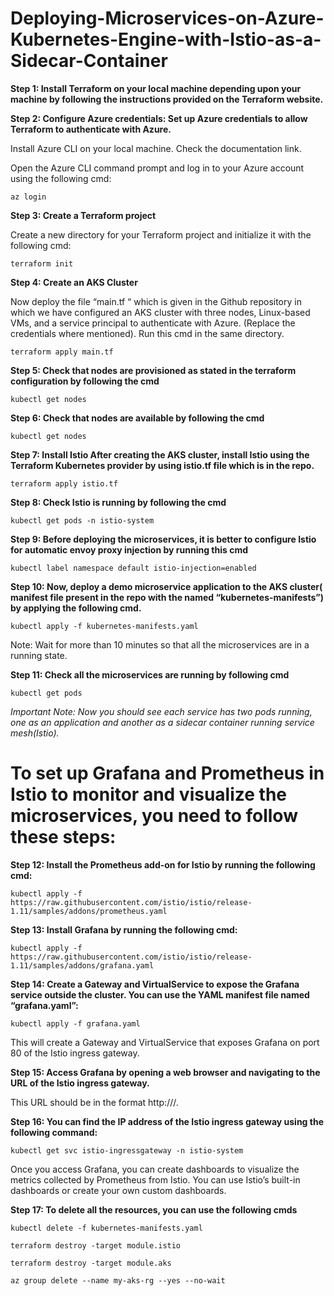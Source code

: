 # Deploying-Microservices-on-Azure-Kubernetes-Engine-with-Istio-as-a-Sidecar-Container
**Step 1: Install Terraform on your local machine depending upon your machine by following the instructions provided on the Terraform website.**

**Step 2: Configure Azure credentials: Set up Azure credentials to allow Terraform to authenticate with Azure.**

Install Azure CLI on your local machine. Check the documentation link.

Open the Azure CLI command prompt and log in to your Azure account using the following cmd:

```az login```

**Step 3: Create a Terraform project**

Create a new directory for your Terraform project and initialize it with the following cmd:

```terraform init```

**Step 4: Create an AKS Cluster**

Now deploy the file “main.tf “ which is given in the Github repository in which we have configured an AKS cluster with three nodes, Linux-based VMs, and a service principal to authenticate with Azure. (Replace the credentials where mentioned).
Run this cmd in the same directory.

```terraform apply main.tf```

**Step 5: Check that nodes are provisioned as stated in the terraform configuration by following the cmd**

```kubectl get nodes```

**Step 6: Check that nodes are available by following the cmd**

```kubectl get nodes```

**Step 7: Install Istio After creating the AKS cluster, install Istio using the Terraform Kubernetes provider by using istio.tf file which is in the repo.**

```terraform apply istio.tf```

**Step 8: Check Istio is running by following the cmd**

```kubectl get pods -n istio-system```

**Step 9: Before deploying the microservices, it is better to configure Istio for automatic envoy proxy injection by running this cmd**

```kubectl label namespace default istio-injection=enabled```

**Step 10: Now, deploy a demo microservice application to the AKS cluster( manifest file present in the repo with the named “kubernetes-manifests”) by applying the following cmd.**

```kubectl apply -f kubernetes-manifests.yaml```

Note: Wait for more than 10 minutes so that all the microservices are in a running state.

**Step 11: Check all the microservices are running by following cmd**

```kubectl get pods```

*Important Note: Now you should see each service has two pods running, one as an application and another as a sidecar container running service mesh(Istio).*

# To set up Grafana and Prometheus in Istio to monitor and visualize the microservices, you need to follow these steps:

**Step 12: Install the Prometheus add-on for Istio by running the following cmd:**

```kubectl apply -f https://raw.githubusercontent.com/istio/istio/release-1.11/samples/addons/prometheus.yaml```

**Step 13: Install Grafana by running the following cmd:**

```kubectl apply -f https://raw.githubusercontent.com/istio/istio/release-1.11/samples/addons/grafana.yaml```

**Step 14: Create a Gateway and VirtualService to expose the Grafana service outside the cluster. You can use the YAML manifest file named “grafana.yaml”:**

```kubectl apply -f grafana.yaml```

This will create a Gateway and VirtualService that exposes Grafana on port 80 of the Istio ingress gateway.

**Step 15: Access Grafana by opening a web browser and navigating to the URL of the Istio ingress gateway.**

This URL should be in the format http://<istio-ingress-gateway-ip>/.

**Step 16: You can find the IP address of the Istio ingress gateway using the following command:**

```kubectl get svc istio-ingressgateway -n istio-system```

Once you access Grafana, you can create dashboards to visualize the metrics collected by Prometheus from Istio. You can use Istio’s built-in dashboards or create your own custom dashboards.

**Step 17: To delete all the resources, you can use the following cmds**

```
kubectl delete -f kubernetes-manifests.yaml

terraform destroy -target module.istio

terraform destroy -target module.aks

az group delete --name my-aks-rg --yes --no-wait
```
